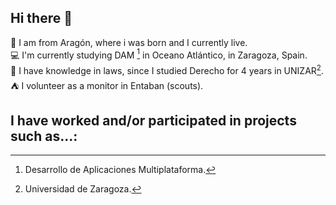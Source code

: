 ## Hi there 👋  

🏰 I am from Aragón, where i was born and I currently live.  
💻 I'm currently studying DAM [^1] in Oceano Atlántico, in Zaragoza, Spain.  
📜 I have knowledge in laws, since I studied Derecho for 4 years in UNIZAR[^2].  
⛺ I volunteer as a monitor in Entaban (scouts).  

## I have worked and/or participated in projects such as...:


[^1]: Desarrollo de Aplicaciones Multiplataforma.  
[^2]: Universidad de Zaragoza.
<!--
EN EL ENLACE ESTE COSAS PARA MEJORAR EL TEXTO Y FORMATO DE TODO
https://docs.github.com/en/get-started/writing-on-github/getting-started-with-writing-and-formatting-on-github/basic-writing-and-formatting-syntax

**Josavil/Josavil** is a ✨ _special_ ✨ repository because its `README.md` (this file) appears on your GitHub profile.

Here are some ideas to get you started:



- 🔭 I’m currently working on ...
- 🌱 I’m currently learning ...
- 👯 I’m looking to collaborate on ...
- 🤔 I’m looking for help with ...
- 💬 Ask me about ...
- 📫 How to reach me: ...
- 😄 Pronouns: ...
- ⚡ Fun fact: ...
-->
